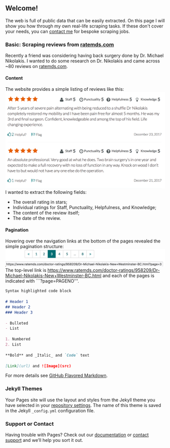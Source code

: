 ## Welcome!

The web is full of public data that can be easily extracted. On this page I will show you how through my own real-life scraping tasks. If these don't cover your needs, you can [contact me](mailto:hello@scrapeyscrape.com) for bespoke scraping jobs.


### Basic: Scraping reviews from [ratemds.com](ratemds.com)
Recently a friend was considering having back surgery done by Dr. Michael Nikolakis. I wanted to do some research on Dr. Nikolakis and came across ~80 reviews on [ratemds.com](https://www.ratemds.com/doctor-ratings/958209/Dr-Michael-Nikolakis-New+Westminster-BC.html).

#### Content
The website provides a simple listing of reviews like this:
![ratemds_reviews](./img/ratemds_reviews.jpg)
I wanted to extract the following fields:
- The overall rating in stars;
- Individual ratings for Staff, Punctuality, Helpfulness, and Knowledge;
- The content of the review itself;
- The date of the review.

#### Pagination
Hovering over the navigation links at the bottom of the pages revealed the simple pagination structure:
![ratemds_pagination](./img/ratemds_pagination.jpg)
The top-level link is https://www.ratemds.com/doctor-ratings/958209/Dr-Michael-Nikolakis-New+Westminster-BC.html and each of the pages is indicated with ```?page=PAGENO'''.


```markdown
Syntax highlighted code block

# Header 1
## Header 2
### Header 3

- Bulleted
- List

1. Numbered
2. List

**Bold** and _Italic_ and `Code` text

[Link](url) and ![Image](src)
```

For more details see [GitHub Flavored Markdown](https://guides.github.com/features/mastering-markdown/).

### Jekyll Themes

Your Pages site will use the layout and styles from the Jekyll theme you have selected in your [repository settings](https://github.com/scrapeyscrape/scrapeyscrape.github.io/settings). The name of this theme is saved in the Jekyll `_config.yml` configuration file.

### Support or Contact

Having trouble with Pages? Check out our [documentation](https://docs.github.com/categories/github-pages-basics/) or [contact support](https://github.com/contact) and we’ll help you sort it out.
